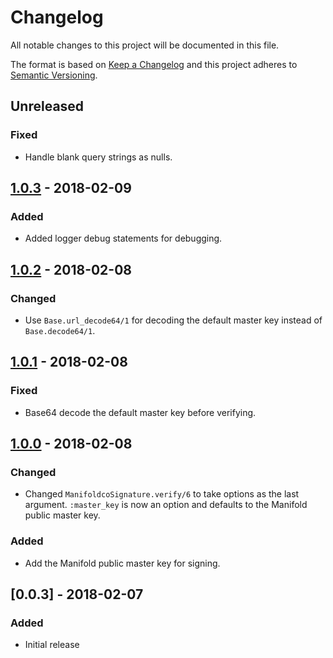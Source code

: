 # Changelog

All notable changes to this project will be documented in this file.

The format is based on [Keep a Changelog](http://keepachangelog.com/en/1.0.0/)
and this project adheres to [Semantic Versioning](http://semver.org/spec/v2.0.0.html).

## Unreleased

### Fixed

  - Handle blank query strings as nulls.

## [1.0.3] - 2018-02-09

### Added

  - Added logger debug statements for debugging.

## [1.0.2] - 2018-02-08

### Changed

  - Use `Base.url_decode64/1` for decoding the default master key instead of `Base.decode64/1`.

## [1.0.1] - 2018-02-08

### Fixed

  - Base64 decode the default master key before verifying.

## [1.0.0] - 2018-02-08

### Changed

  - Changed `ManifoldcoSignature.verify/6` to take options as the last argument. `:master_key`
    is now an option and defaults to the Manifold public master key.

### Added

  - Add the Manifold public master key for signing.

## [0.0.3] - 2018-02-07

### Added

  - Initial release


[Unreleased]: https://github.com/timberio/odin/compare/v1.0.3...HEAD
[1.0.3]: https://github.com/timberio/odin/compare/v1.0.2...v1.0.3
[1.0.2]: https://github.com/timberio/odin/compare/v1.0.1...v1.0.2
[1.0.1]: https://github.com/timberio/odin/compare/v1.0.0...v1.0.1
[1.0.0]: https://github.com/timberio/odin/compare/v0.0.3...v1.0.0
